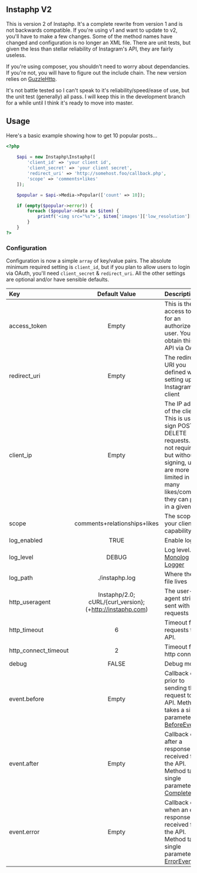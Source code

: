 ## Instaphp V2 ##

This is version 2 of Instaphp. It's a complete rewrite from version 1 and is not backwards compatible. If you're using v1 and want to update to v2, you'll have to make a few changes. Some of the method names have changed and configuration is no longer an XML file. There are unit tests, but given the less than stellar reliability of Instagram's API, they are fairly useless.

If you're using composer, you shouldn't need to worry about dependancies. If you're not, you will have to figure out the include chain. The new version relies on [GuzzleHttp][3].

[1]: https://github.com/sesser/Scurl
[2]: https://github.com/sesser/Scurl/blob/master/README.md
[3]: http://docs.guzzlephp.org/en/latest/

It's not battle tested so I can't speak to it's reliability/speed/ease of use, but the unit test (generally) all pass. I will keep this in the development branch for a while until I think it's ready to move into master.

## Usage ##

Here's a basic example showing how to get 10 popular posts...

``` php
<?php
	
	$api = new Instaphp\Instaphp([
		'client_id' => 'your client id',
		'client_secret' => 'your client secret',
		'redirect_uri' => 'http://somehost.foo/callback.php',
		'scope' => 'comments+likes'
	]);

	$popular = $api->Media->Popular(['count' => 10]);

	if (empty($popular->error)) {
		foreach ($popular->data as $item) {
			printf('<img src="%s">', $item['images']['low_resolution']['url']);
		}
	}
?>
```
### Configuration ###

Configuration is now a simple `array` of key/value pairs. The absolute minimum required setting is `client_id`, but if you plan to allow users to login via OAuth, you'll need `client_secret` & `redirect_uri`. All the other settings are optional and/or have sensible defaults.

Key|Default Value|Description
:--|:-----------:|:----------------
access_token|Empty|This is the access token for an authorized user. You obtain this from API via OAuth
redirect_uri|Empty|The redirect URI you defined when setting up your Instagram client
client_ip|Empty|The IP address of the client. This is used to sign POST & DELETE requests. It's not required, but without the signing, users are more limited in how many likes/comments they can post in a given hour
scope|comments+relationships+likes|The scope of your client's capability
log_enabled|TRUE|Enable logging
log_level|DEBUG|Log level. See [Monolog Logger](https://github.com/Seldaek/monolog#log-levels)
log_path|./instaphp.log|Where the log file lives
http_useragent|Instaphp/2.0; cURL/{curl_version}; (+http://instaphp.com)|The user-agent string sent with all requests
http_timeout|6|Timeout for requests to the API.
http_connect_timeout|2|Timeout for http connect
debug|FALSE|Debug mode?
event.before|Empty|Callback called prior to sending the request to the API. Method takes a single parameter [BeforeEvent](http://docs.guzzlephp.org/en/latest/events.html#before)
event.after|Empty|Callback called after a response is received from the API. Method takes a single parameter of [CompleteEvent](http://docs.guzzlephp.org/en/latest/events.html#complete)
event.error|Empty|Callback called when an error response is received from the API. Method takes a single parameter of [ErrorEvent](http://docs.guzzlephp.org/en/latest/events.html#error).